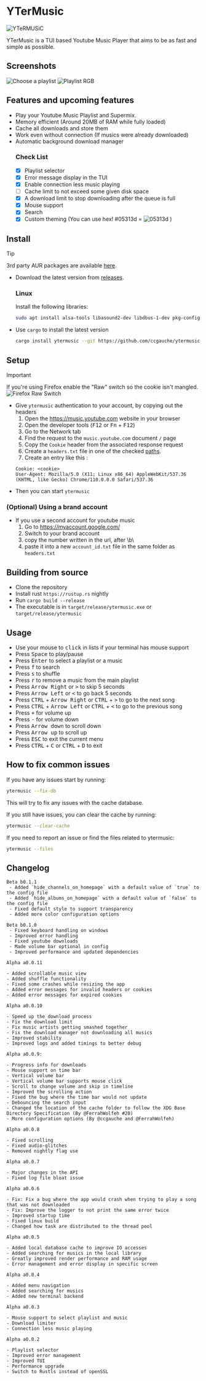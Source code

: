 # YTerMusic

![YTeRMUSiC](./assets/banner/YTeRMUSiC.png "YTeRMUSiC")

YTerMusic is a TUI based Youtube Music Player that aims to be as fast and simple as possible.

## Screenshots
<p>
  <img
  src="./assets/screenshots/Choose-A-Playlist.png"
  alt="Choose a playlist"
  title="Choose a Playlist"
  />
  <img
  src="./assets/screenshots/Playlist-All.gif"
  alt="Playlist RGB"
  title="Playlist RGB"
  />
</p>


## Features and upcoming features

- Play your Youtube Music Playlist and Supermix.
- Memory efficient (Around 20MB of RAM while fully loaded)
- Cache all downloads and store them
- Work even without connection (If musics were already downloaded)
- Automatic background download manager
	### Check List 
	- [x] Playlist selector
	- [x] Error message display in the TUI
	- [x] Enable connection less music playing
	- [ ] Cache limit to not exceed some given disk space
	- [x] A download limit to stop downloading after the queue is full
	- [x] Mouse support
	- [x] Search
	- [x] Custom theming (You can use hex! #05313d = ![05313d](./assets/hex/05313d.png "#05313d") )

## Install
> [!TIP]
> 3rd party AUR packages are available [here](https://aur.archlinux.org/packages?O=0&K=ytermusic).

- Download the latest version from [releases](https://github.com/ccgauche/ytermusic/releases/latest).
	### Linux
	Install the following libraries: 
	```sh
	sudo apt install alsa-tools libasound2-dev libdbus-1-dev pkg-config
	```
- Use `cargo` to install the latest version
	```sh
	cargo install ytermusic --git https://github.com/ccgauche/ytermusic
	```
## Setup
> [!IMPORTANT] 
> If you're using Firefox enable the "Raw" switch so the cookie isn't mangled.
> ![Firefox Raw Switch](./assets/screenshots/Firefox-Raw-Switch.png "Firefox Raw Switch")

- Give `ytermusic` authentication to your account, by copying out the headers
	1. Open the https://music.youtube.com website in your browser
	2. Open the developer tools (<kbd>F12</kbd> or <kbd>Fn</kbd> + <kbd>F12</kbd>)
	3. Go to the Network tab
	4. Find the request to the `music.youtube.com` document `/` page
	5. Copy the `Cookie` header from the associated response request
	6. Create a `headers.txt` file in one of the checked [paths](https://docs.rs/directories/latest/directories/struct.ProjectDirs.html#method.config_dir).
	7. Create an entry like this :
	```
	Cookie: <cookie>
	User-Agent: Mozilla/5.0 (X11; Linux x86_64) AppleWebKit/537.36 (KHTML, like Gecko) Chrome/110.0.0.0 Safari/537.36
	```
- Then you can start `ytermusic`

### (Optional) Using a brand account
- If you use a second account for youtube music
  	1. Go to https://myaccount.google.com/
  	2. Switch to your brand account
  	3. copy the number written in the url, after \b\
  	4. paste it into a new `account_id.txt` file in the same folder as `headers.txt`

## Building from source

- Clone the repository
- Install rust `https://rustup.rs` nightly
- Run `cargo build --release`
- The executable is in `target/release/ytermusic.exe` or `target/release/ytermusic`

## Usage

- Use your mouse to <kbd>click</kbd> in lists if your terminal has mouse support
- Press <kbd>Space</kbd> to play/pause
- Press <kbd>Enter</kbd> to select a playlist or a music
- Press <kbd>f</kbd> to search
- Press <kbd>s</kbd> to shuffle
- Press <kbd>r</kbd> to remove a music from the main playlist
- Press <kbd>Arrow Right</kbd> or <kbd>\></kbd> to skip 5 seconds
- Press <kbd>Arrow Left</kbd> or <kbd>\<</kbd> to go back 5 seconds
- Press <kbd>CTRL</kbd> + <kbd>Arrow Right</kbd> or <kbd>CTRL</kbd> + <kbd>\></kbd> to go to the next song
- Press <kbd>CTRL</kbd> + <kbd>Arrow Left</kbd> or <kbd>CTRL</kbd> + <kbd>\<</kbd> to go to the previous song
- Press <kbd>+</kbd> for volume up
- Press <kbd>-</kbd> for volume down
- Press <kbd>Arrow down</kbd> to scroll down
- Press <kbd>Arrow up</kbd> to scroll up
- Press <kbd>ESC</kbd> to exit the current menu
- Press <kbd>CTRL</kbd> + <kbd>C</kbd> or <kbd>CTRL</kbd> + <kbd>D</kbd> to exit

## How to fix common issues

If you have any issues start by running:
```sh
ytermusic --fix-db
```
This will try to fix any issues with the cache database.

If you still have issues, you can clear the cache by running:
```sh
ytermusic --clear-cache
```

If you need to report an issue or find the files related to ytermusic:
```sh
ytermusic --files
```

## Changelog

```
Beta b0.1.1
 - Added `hide_channels_on_homepage` with a default value of `true` to the config file
 - Added `hide_albums_on_homepage` with a default value of `false` to the config file
 - Fixed default style to support transparency
 - Added more color configuration options

Beta b0.1.0
 - Fixed keyboard handling on windows
 - Improved error handling
 - Fixed youtube downloads
 - Made volume bar optional in config
 - Improved performance and updated dependencies

Alpha a0.0.11

- Added scrollable music view
- Added shuffle functionality
- Fixed some crashes while resizing the app
- Added error messages for invalid headers or cookies
- Added error messages for expired cookies

Alpha a0.0.10

- Speed up the download process
- Fix the download limit
- Fix music artists getting smashed together
- Fix the download manager not downloading all musics
- Improved stability
- Improved logs and added timings to better debug

Alpha a0.0.9:

- Progress info for downloads
- Mouse support on time bar
- Vertical volume bar
- Vertical volume bar supports mouse click
- Scroll to change volume and skip in timeline
- Improved the scrolling action
- Fixed the bug where the time bar would not update
- Debouncing the search input
- Changed the location of the cache folder to follow the XDG Base Directory Specification (By @FerrahWolfeh #20)
- More configuration options (By @ccgauche and @FerrahWolfeh)

Alpha a0.0.8

- Fixed scrolling
- Fixed audio-glitches
- Removed nightly flag use

Alpha a0.0.7

- Major changes in the API
- Fixed log file bloat issue

Alpha a0.0.6

- Fix: Fix a bug where the app would crash when trying to play a song that was not downloaded
- Fix: Improve the logger to not print the same error twice
- Improved startup time
- Fixed linux build
- Changed how task are distributed to the thread pool

Alpha a0.0.5

- Added local database cache to improve IO accesses
- Added searching for musics in the local library
- Greatly improved render performance and RAM usage
- Error management and error display in specific screen

Alpha a0.0.4

- Added menu navigation
- Added searching for musics
- Added new terminal backend

Alpha a0.0.3

- Mouse support to select playlist and music
- Download limiter
- Connection less music playing

Alpha a0.0.2

- Playlist selector
- Improved error management
- Improved TUI
- Performance upgrade
- Switch to Rustls instead of openSSL
```
